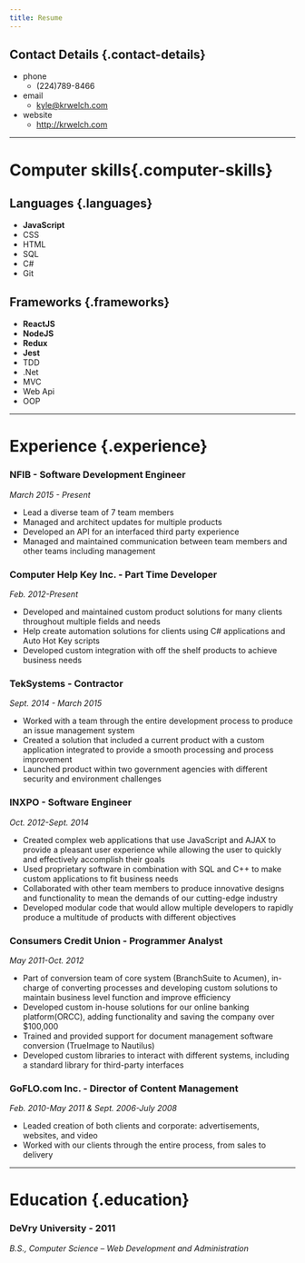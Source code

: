 ```yaml
---
title: Resume
---
```

## Contact Details {.contact-details}
* phone
  * (224)789-8466
* email
  * kyle@krwelch.com
* website
  * http://krwelch.com
---
# Computer skills{.computer-skills}
## Languages {.languages}
* **JavaScript**
* CSS
* HTML
* SQL
* C#
* Git

## Frameworks {.frameworks}
* **ReactJS**
* **NodeJS**
* **Redux**
* **Jest**
* TDD
* .Net
* MVC
* Web Api
* OOP

---

# Experience {.experience}
### NFIB - Software Development Engineer
*March 2015 - Present*
* Lead a diverse team of 7 team members
* Managed and architect updates for multiple products
* Developed an API for an interfaced third party experience
* Managed and maintained communication between team members and other teams including management

### Computer Help Key Inc. - Part Time Developer
*Feb. 2012-Present*
* Developed and maintained custom product solutions for many clients throughout multiple fields and needs
* Help create automation solutions for clients using C# applications and Auto Hot Key scripts
* Developed custom integration with off the shelf products to achieve business needs

### TekSystems - Contractor
*Sept. 2014 - March 2015*
* Worked with a team through the entire development process to produce an issue management system
* Created a solution that included a current product with a custom application integrated to provide a smooth processing and process improvement
* Launched product within two government agencies with different security and environment challenges

### INXPO - Software Engineer
*Oct. 2012-Sept. 2014*
* Created complex web applications that use JavaScript and AJAX to provide a pleasant user experience while allowing the user to quickly and effectively accomplish their goals
* Used proprietary software in combination with SQL and C++ to make custom applications to fit business needs
* Collaborated with other team members to produce innovative designs and functionality to mean the demands of our cutting-edge industry
* Developed modular code that would allow multiple developers to rapidly produce a multitude of products with different objectives

### Consumers Credit Union - Programmer Analyst
*May 2011-Oct. 2012*
* Part of conversion team of core system (BranchSuite to Acumen), in-charge of converting processes and developing custom solutions to maintain business level function and improve efficiency
* Developed custom in-house solutions for our online banking platform(ORCC), adding functionality and saving the company over $100,000
* Trained and provided support for document management software conversion (TrueImage to Nautilus)
* Developed custom libraries to interact with different systems, including a standard library for third-party interfaces

### GoFLO.com Inc. - Director of Content Management
*Feb. 2010-May 2011 & Sept. 2006-July 2008*
* Leaded creation of both clients and corporate: advertisements, websites, and video
* Worked with our clients through the entire process, from sales to delivery
---
# Education {.education}
### DeVry University - 2011
*B.S., Computer Science – Web Development and Administration*